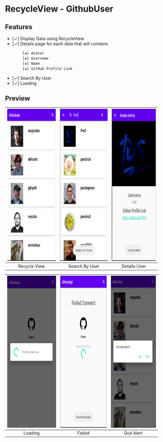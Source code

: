 # RecycleView - GithubUser

## Features
- [✓] Display Data using RecycleView
- [✓] Details page for each data that will contains
```bash
		[✚] Avatar
		[✚] Username
		[✚] Name
		[✚] GitHub Profile Link
```
- [✓] Search By User
- [✓] Loading

## Preview
|<img src="https://raw.githubusercontent.com/PwS/RecycleViewGitHubAPI/master/ImagePreview/RecycleView.PNG" alt="RecycleView" width="300px" height="500px" />|<img src="https://raw.githubusercontent.com/PwS/RecycleViewGitHubAPI/master/ImagePreview/Search.PNG" alt="Search By User" width="300px" height="500px" />|<img src="https://raw.githubusercontent.com/PwS/RecycleViewGitHubAPI/master/ImagePreview/Details.PNG" height="500px" />
|:---:|:---:|:---:|
|Recycle View|Search By User|Details User

|<img src="https://raw.githubusercontent.com/PwS/RecycleViewGitHubAPI/master/ImagePreview/Loading.PNG" alt="Loading" width="300px" height="500px" />|<img src="https://raw.githubusercontent.com/PwS/RecycleViewGitHubAPI/master/ImagePreview/Failed.PNG" alt="Failed" width="300px" height="500px" />|<img src="https://raw.githubusercontent.com/PwS/RecycleViewGitHubAPI/master/ImagePreview/Quit%20Alert.PNG" alt="Quit Alert" width="300px" height="500px" />|
|:---:|:---:|:---:
|Loading|Failed|Quit Alert
